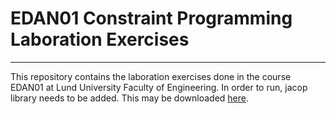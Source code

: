 # EDAN01 Constraint Programming Laboration Exercises
-----
This repository contains the laboration exercises done in the course EDAN01 at Lund University Faculty of Engineering.
In order to run, jacop library needs to be added. This may be downloaded [here](http://www.jacop.eu/).
